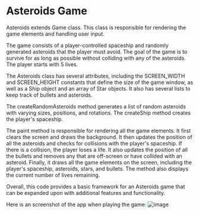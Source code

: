 # Asteroids Game

Asteroids extends Game class. This class is responsible for rendering the game elements and handling user input.

The game consists of a player-controlled spaceship and randomly generated asteroids that the player must avoid. The goal of the game is to survive for as long as possible without colliding with any of the asteroids. The player starts with 5 lives.

The Asteroids class has several attributes, including the SCREEN_WIDTH and SCREEN_HEIGHT constants that define the size of the game window, as well as a Ship object and an array of Star objects. It also has several lists to keep track of bullets and asteroids.

The createRandomAsteroids method generates a list of random asteroids with varying sizes, positions, and rotations. The createShip method creates the player's spaceship.

The paint method is responsible for rendering all the game elements. It first clears the screen and draws the background. It then updates the position of all the asteroids and checks for collisions with the player's spaceship. If there is a collision, the player loses a life. It also updates the position of all the bullets and removes any that are off-screen or have collided with an asteroid. Finally, it draws all the game elements on the screen, including the player's spaceship, asteroids, stars, and bullets. The method also displays the current number of lives remaining.

Overall, this code provides a basic framework for an Asteroids game that can be expanded upon with additional features and functionality.

Here is an screenshot of the app when playing the game: ![image](https://user-images.githubusercontent.com/65461919/235214134-cd9cf679-005f-4465-b7e4-5b809e5dba3d.png)
